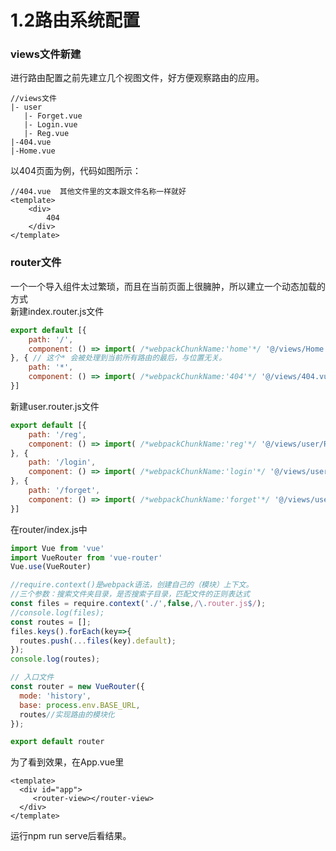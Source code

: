 # 1.2路由系统配置

<a name="PmAMx"></a>
### views文件新建
进行路由配置之前先建立几个视图文件，好方便观察路由的应用。
```git
//views文件
|- user 
   |- Forget.vue
   |- Login.vue
   |- Reg.vue
|-404.vue
|-Home.vue
```
以404页面为例，代码如图所示：
```vue
//404.vue  其他文件里的文本跟文件名称一样就好
<template>
    <div>
        404
    </div>
</template>
```
<a name="CYPMT"></a>
### router文件
一个一个导入组件太过繁琐，而且在当前页面上很臃肿，所以建立一个动态加载的方式<br />新建index.router.js文件
```javascript
export default [{
    path: '/',
    component: () => import( /*webpackChunkName:'home'*/ '@/views/Home.vue')//懒加载模式，按需加载
}, { // 这个* 会被处理到当前所有路由的最后，与位置无关。
    path: '*',
    component: () => import( /*webpackChunkName:'404'*/ '@/views/404.vue')
}]
```
新建user.router.js文件
```javascript
export default [{
    path: '/reg',
    component: () => import( /*webpackChunkName:'reg'*/ '@/views/user/Reg.vue')
}, {
    path: '/login',
    component: () => import( /*webpackChunkName:'login'*/ '@/views/user/Login.vue')
}, {
    path: '/forget',
    component: () => import( /*webpackChunkName:'forget'*/ '@/views/user/Forget.vue')
}]
```
在router/index.js中
```javascript
import Vue from 'vue'
import VueRouter from 'vue-router'
Vue.use(VueRouter)

//require.context()是webpack语法，创建自己的（模块）上下文。
//三个参数：搜索文件夹目录，是否搜索子目录，匹配文件的正则表达式
const files = require.context('./',false,/\.router.js$/);
//console.log(files);
const routes = [];
files.keys().forEach(key=>{
  routes.push(...files(key).default);
});
console.log(routes);

// 入口文件
const router = new VueRouter({
  mode: 'history',
  base: process.env.BASE_URL,
  routes//实现路由的模块化
});

export default router
```
为了看到效果，在App.vue里
```vue
<template>
  <div id="app">
     <router-view></router-view>
  </div>
</template>
```
运行npm run serve后看结果。
